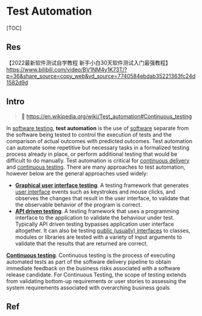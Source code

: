 # Test Automation

[TOC]



## Res
【2022最新软件测试自学教程 新手小白30天软件测试入门最强教程】 https://www.bilibili.com/video/BV1NM4y1K73T/?p=36&share_source=copy_web&vd_source=7740584ebdab35221363fc24d1582d9d



## Intro
> 🔗 https://en.wikipedia.org/wiki/Test_automation#Continuous_testing

In [software testing](https://en.wikipedia.org/wiki/Software_testing), **test automation** is the use of [software](https://en.wikipedia.org/wiki/Software) separate from the software being tested to control the execution of tests and the comparison of actual outcomes with predicted outcomes. Test automation can automate some repetitive but necessary tasks in a formalized testing process already in place, or perform additional testing that would be difficult to do manually. Test automation is critical for [continuous delivery](https://en.wikipedia.org/wiki/Continuous_delivery) and [continuous testing](https://en.wikipedia.org/wiki/Continuous_testing).
There are many approaches to test automation, however below are the general approaches used widely:

- **[Graphical user interface testing](https://en.wikipedia.org/wiki/Graphical_user_interface_testing)**. A testing framework that generates [user interface](https://en.wikipedia.org/wiki/Graphical_user_interface) events such as keystrokes and mouse clicks, and observes the changes that result in the user interface, to validate that the observable behavior of the program is correct.
- **[API driven testing](https://en.wikipedia.org/wiki/API_testing)**. A testing framework that uses a programming interface to the application to validate the behaviour under test. Typically API driven testing bypasses application user interface altogether. It can also be testing [public (usually) interfaces](https://en.wikipedia.org/wiki/Public_interface) to classes, modules or libraries are tested with a variety of input arguments to validate that the results that are returned are correct.

[**Continuous testing**](https://en.wikipedia.org/wiki/Continuous_testing). Continuous testing is the process of executing automated tests as part of the software delivery pipeline to obtain immediate feedback on the business risks associated with a software release candidate. For Continuous Testing, the scope of testing extends from validating bottom-up requirements or user stories to assessing the system requirements associated with overarching business goals



## Ref

[一系列自动化测试的开源项目介绍]: https://developer.aliyun.com/article/674945
[PO模式简介与示例]: http://t.csdn.cn/9zCli
[CukeTest简介]: http://www.cuketest.com/zh-cn/
[自动化测试po模式是什么?自动化测试po分层如何实现?-附详细源码 - 百里测试开发的文章 - 知乎]: https://zhuanlan.zhihu.com/p/142910314
